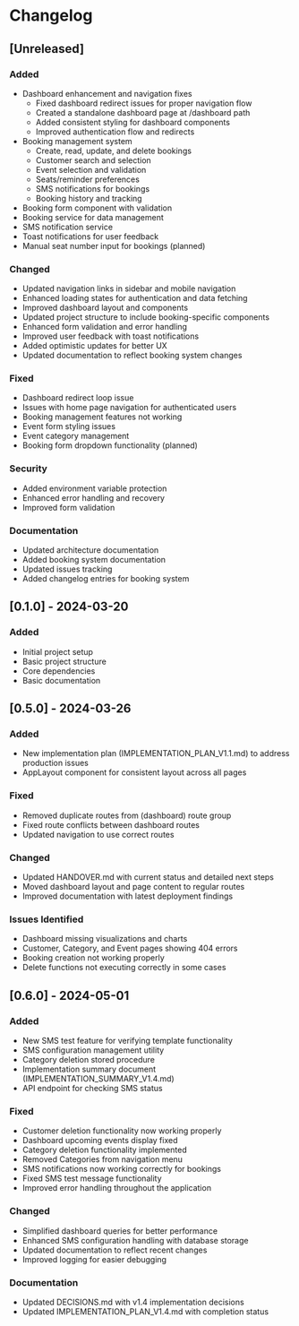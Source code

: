 # Changelog

## [Unreleased]

### Added
- Dashboard enhancement and navigation fixes
  - Fixed dashboard redirect issues for proper navigation flow
  - Created a standalone dashboard page at /dashboard path
  - Added consistent styling for dashboard components
  - Improved authentication flow and redirects
- Booking management system
  - Create, read, update, and delete bookings
  - Customer search and selection
  - Event selection and validation
  - Seats/reminder preferences
  - SMS notifications for bookings
  - Booking history and tracking
- Booking form component with validation
- Booking service for data management
- SMS notification service
- Toast notifications for user feedback
- Manual seat number input for bookings (planned)

### Changed
- Updated navigation links in sidebar and mobile navigation
- Enhanced loading states for authentication and data fetching
- Improved dashboard layout and components
- Updated project structure to include booking-specific components
- Enhanced form validation and error handling
- Improved user feedback with toast notifications
- Added optimistic updates for better UX
- Updated documentation to reflect booking system changes

### Fixed
- Dashboard redirect loop issue
- Issues with home page navigation for authenticated users
- Booking management features not working
- Event form styling issues
- Event category management
- Booking form dropdown functionality (planned)

### Security
- Added environment variable protection
- Enhanced error handling and recovery
- Improved form validation

### Documentation
- Updated architecture documentation
- Added booking system documentation
- Updated issues tracking
- Added changelog entries for booking system

## [0.1.0] - 2024-03-20

### Added
- Initial project setup
- Basic project structure
- Core dependencies
- Basic documentation

## [0.5.0] - 2024-03-26

### Added
- New implementation plan (IMPLEMENTATION_PLAN_V1.1.md) to address production issues
- AppLayout component for consistent layout across all pages

### Fixed
- Removed duplicate routes from (dashboard) route group
- Fixed route conflicts between dashboard routes
- Updated navigation to use correct routes

### Changed
- Updated HANDOVER.md with current status and detailed next steps
- Moved dashboard layout and page content to regular routes
- Improved documentation with latest deployment findings

### Issues Identified
- Dashboard missing visualizations and charts
- Customer, Category, and Event pages showing 404 errors
- Booking creation not working properly
- Delete functions not executing correctly in some cases 

## [0.6.0] - 2024-05-01

### Added
- New SMS test feature for verifying template functionality
- SMS configuration management utility
- Category deletion stored procedure
- Implementation summary document (IMPLEMENTATION_SUMMARY_V1.4.md)
- API endpoint for checking SMS status

### Fixed
- Customer deletion functionality now working properly
- Dashboard upcoming events display fixed
- Category deletion functionality implemented
- Removed Categories from navigation menu
- SMS notifications now working correctly for bookings
- Fixed SMS test message functionality
- Improved error handling throughout the application

### Changed
- Simplified dashboard queries for better performance
- Enhanced SMS configuration handling with database storage
- Updated documentation to reflect recent changes
- Improved logging for easier debugging

### Documentation
- Updated DECISIONS.md with v1.4 implementation decisions
- Updated IMPLEMENTATION_PLAN_V1.4.md with completion status 